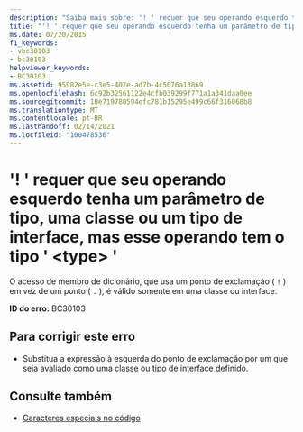 ```yaml
---
description: "Saiba mais sobre: '! ' requer que seu operando esquerdo tenha um parâmetro de tipo, uma classe ou um tipo de interface, mas esse operando tem o tipo ' <type> '"
title: "'! ' requer que seu operando esquerdo tenha um parâmetro de tipo, uma classe ou um tipo de interface, mas esse operando tem o tipo ' <type> '"
ms.date: 07/20/2015
f1_keywords:
- vbc30103
- bc30103
helpviewer_keywords:
- BC30103
ms.assetid: 95982e5e-c3e5-402e-ad7b-4c5076a13869
ms.openlocfilehash: 6c92b32561122e4cfb039299f771a1a341daa0ee
ms.sourcegitcommit: 10e719780594efc781b15295e499c66f316068b8
ms.translationtype: MT
ms.contentlocale: pt-BR
ms.lasthandoff: 02/14/2021
ms.locfileid: "100478536"
---
```

# <a name="-requires-its-left-operand-to-have-a-type-parameter-class-or-interface-type-but-this-operand-has-the-type-type"></a>'! ' requer que seu operando esquerdo tenha um parâmetro de tipo, uma classe ou um tipo de interface, mas esse operando tem o tipo ' \<type> '

O acesso de membro de dicionário, que usa um ponto de exclamação ( `!` ) em vez de um ponto ( `.` ), é válido somente em uma classe ou interface.  
  
 **ID do erro:** BC30103  
  
## <a name="to-correct-this-error"></a>Para corrigir este erro  
  
- Substitua a expressão à esquerda do ponto de exclamação por um que seja avaliado como uma classe ou tipo de interface definido.  
  
## <a name="see-also"></a>Consulte também

- [Caracteres especiais no código](../programming-guide/program-structure/special-characters-in-code.md)
